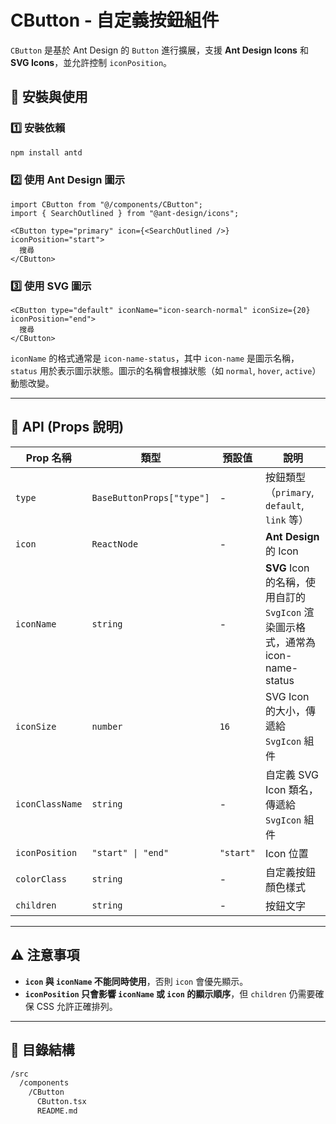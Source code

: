 # CButton - 自定義按鈕組件

`CButton` 是基於 Ant Design 的 `Button` 進行擴展，支援 **Ant Design Icons** 和 **SVG Icons**，並允許控制 `iconPosition`。

## 🚀 安裝與使用

### 1️⃣ 安裝依賴
```sh
npm install antd
```

### 2️⃣ 使用 Ant Design 圖示
```tsx
import CButton from "@/components/CButton";
import { SearchOutlined } from "@ant-design/icons";

<CButton type="primary" icon={<SearchOutlined />} iconPosition="start">
  搜尋
</CButton>
```

### 3️⃣ 使用 SVG 圖示
```tsx
<CButton type="default" iconName="icon-search-normal" iconSize={20} iconPosition="end">
  搜尋
</CButton>
```
`iconName` 的格式通常是 `icon-name-status`，其中 `icon-name` 是圖示名稱，`status` 用於表示圖示狀態。圖示的名稱會根據狀態（如 `normal`, `hover`, `active`）動態改變。

---

## 📖 API (Props 說明)

| Prop 名稱       | 類型                         | 預設值  | 說明 |
|---------------|------------------|------|------|
| `type`       | `BaseButtonProps["type"]` | -    | 按鈕類型（`primary`, `default`, `link` 等） |
| `icon`       | `ReactNode` | -    | **Ant Design** 的 Icon |
| `iconName`   | `string` | -    | **SVG** Icon 的名稱，使用自訂的 `SvgIcon` 渲染圖示格式，通常為 icon-name-status |
| `iconSize`   | `number` | `16` | SVG Icon 的大小，傳遞給 `SvgIcon` 組件 |
| `iconClassName` | `string` | - | 自定義 SVG Icon 類名，傳遞給 `SvgIcon` 組件 |
| `iconPosition` | `"start" \| "end"` | `"start"` | Icon 位置 |
| `colorClass` | `string` | - | 自定義按鈕顏色樣式 |
| `children`   | `string` | - | 按鈕文字 |

---

## ⚠️ 注意事項
- **`icon` 與 `iconName` 不能同時使用**，否則 `icon` 會優先顯示。
- **`iconPosition` 只會影響 `iconName` 或 `icon` 的顯示順序**，但 `children` 仍需要確保 CSS 允許正確排列。

---

## 📌 目錄結構
```sh
/src
  /components
    /CButton
      CButton.tsx
      README.md
```
